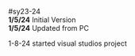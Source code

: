#sy23-24<br>
<b>1/5/24</b> Initial Version<br>
<b>1/5/24</b> Updated from PC<br>


1-8-24 started visual studios project

